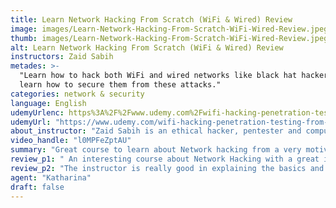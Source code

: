 ```yaml
---
title: Learn Network Hacking From Scratch (WiFi & Wired) Review
image: images/Learn-Network-Hacking-From-Scratch-WiFi-Wired-Review.jpeg
thumb: images/Learn-Network-Hacking-From-Scratch-WiFi-Wired-Review.jpeg
alt: Learn Network Hacking From Scratch (WiFi & Wired) Review
instructors: Zaid Sabih
metades: >-
  "Learn how to hack both WiFi and wired networks like black hat hackers, and
  learn how to secure them from these attacks."
categories: network & security
language: English
udemyUrlenc: https%3A%2F%2Fwww.udemy.com%2Fwifi-hacking-penetration-testing-from-scratch%2F
udemyUrl: "https://www.udemy.com/wifi-hacking-penetration-testing-from-scratch/"
about_instructor: "Zaid Sabih is an ethical hacker, pentester and computer scientist. He has an extensive experience in the field and gives out a lot of tutorials that are well-reviewed by the students."
video_handle: "l0MPFeZptAU"
summary: "Great course to learn about Network hacking from a very motivating instructor. It includes a lot of techniques and concepts that will help the students get a solid foundation of the subject and go into more advanced fields."
review_p1: " An interesting course about Network Hacking with a great instructor that can keep the students entertained and provides a lot of positive energy in his lessons. The lessons are easy to comprehend and accessible for the students to refresh their knowledge. The materials are well-explained and can give the students a good grasp of the topics easily and saves them a lot of time searching for the meanings of each term. The words were simplified and given clearly to the students. This is a highly recommended course for anyone interested in Network hacking as it delves into a lot of topics and gives the students a good background of the subject."
review_p2: "The instructor is really good in explaining the basics and gave a lot of examples that help the students learn more. This course is perfect for anyone with any skill level as the instructor does a good job of explaining the basics as well as incorporating a lot of new concepts that everyone can learn from. This course is a great stepping stone for advancing into deeper subjects and getting an experience and certificate in cybersecurity. The course is practical and provides a lot of examples that can be implemented by the students on their own."
agent: "Katharina"
draft: false
---
```


